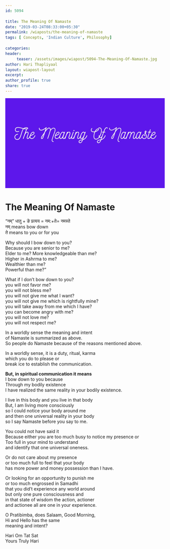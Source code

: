 ```yaml
--- 
id: 5094

title: The Meaning Of Namaste
date: "2019-03-24T08:33:00+05:30"
permalink: /wiaposts/the-meaning-of-namaste
tags: [ Concepts, 'Indian Culture', Philosophy]    

categories: 
header:
     teaser: /assets/images/wiapost/5094-The-Meaning-Of-Namaste.jpg
author: Hari Thapliyaal 
layout: wiapost-layout 
excerpt:  
author_profile: true 
share: true 
---
```

  
![The Meaning Of Namaste](/assets/images/wiapost/5094-The-Meaning-Of-Namaste.jpg)     
   
# The Meaning Of Namaste
    
“नम्” धातु + ङे प्रत्यय = नम:+ते= नमस्ते     
नम् means bow down     
ते means to you or for you    
    
Why should I bow down to you?     
Because you are senior to me?     
Elder to me? More knowledgeable than me?     
Higher in Ashrma to me?     
Wealthier than me?     
Powerful than me?”    
    
What if I don’t bow down to you?     
you will not favor me?     
you will not bless me?     
you will not give me what I want?     
you will not give me which is rightfully mine?     
you will take away from me which I have?     
you can become angry with me?     
you will not love me?     
you will not respect me?    
    
In a worldly sense the meaning and intent     
of Namaste is summarized as above.     
So people do Namaste because of the reasons mentioned above.    
    
In a worldly sense, it is a duty, ritual, karma     
which you do to please or     
break ice to establish the communication.    
    
**But, in spiritual communication it means**     
I bow down to you because     
Through my bodily existence     
I have realized the same reality in your bodily existence.    
    
I live in this body and you live in that body     
But, I am living more consciously     
so I could notice your body around me     
and then one universal reality in your body     
so I say Namaste before you say to me.    
    
You could not have said it     
Because either you are too much busy to notice my presence or     
Too full in your mind to understand     
and identify that one universal oneness.    
    
Or do not care about my presence     
or too much full to feel that your body     
has more power and money possession than I have.    
    
Or looking for an opportunity to punish me     
or too much engrossed in Samadhi     
that you did’t experience any world around     
but only one pure consciousness and     
in that state of wisdom the action, actioner     
and actionee all are one in your experience.    
    
O Pratibimba, does Salaam, Good Morning,     
Hi and Hello has the same     
meaning and intent?    
    
Hari Om Tat Sat     
Yours Truly Hari    
